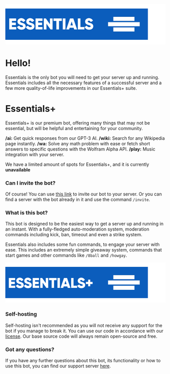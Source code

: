 ![Essentials](/images/ESSENTIALS.png)

# Hello!

Essentials is the only bot you will need to get your server up and running. Essentials includes all the necessary features of a successful server and a few more quality-of-life improvements in our Essentials+ suite.

# Essentials+

Essentials+ is our premium bot, offering many things that may not be essential, but will be helpful and entertaining for your community.

**/ai:** Get quick responses from our GPT-3 AI.
**/wiki:** Search for any Wikipedia page instantly.
**/wa:** Solve any math problem with ease or fetch short answers to specific questions with the Wolfram Alpha API.
**/play:** Music integration with your server.

We have a limited amount of spots for Essentials+, and it is currently **unavailable**

### Can I invite the bot?

Of course! You can use [this link](BRUH.COM) to invite our bot to your server. Or you can find a server with the bot already in it and use the command `/invite`.

### What is this bot?

This bot is designed to be the easiest way to get a server up and running in an instant. With a fully-fledged auto-moderation system, moderation commands including kick, ban, timeout and even a strike system.

Essentials also includes some fun commands, to engage your server with ease. This includes an extremely simple giveaway system, commands that start games and other commands like `/8ball` and `/howgay`.

![Essentials+](/images/ESSENTIALS%2B.png)

### Self-hosting

Self-hosting isn't recommended as you will not receive any support for the bot if you manage to break it. You can use our code in accordance with our [license](https://github.com/essentials-bot/essentials/blob/main/LICENSE). Our base source code will always remain open-source and free.

### Got any questions?

If you have any further questions about this bot, its functionality or how to use this bot, you can find our support server [here](https://discord.gg/cQk2msf9pQ).
